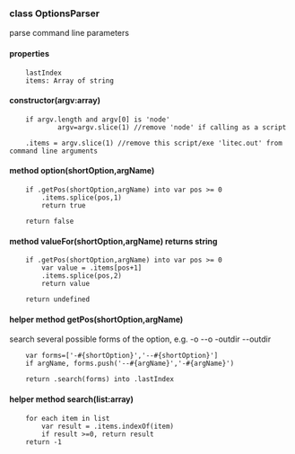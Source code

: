 
### class OptionsParser
parse command line parameters

#### properties
        lastIndex
        items: Array of string

#### constructor(argv:array)

        if argv.length and argv[0] is 'node' 
                argv=argv.slice(1) //remove 'node' if calling as a script

        .items = argv.slice(1) //remove this script/exe 'litec.out' from command line arguments

#### method option(shortOption,argName)
        
        if .getPos(shortOption,argName) into var pos >= 0
            .items.splice(pos,1)
            return true
        
        return false

#### method valueFor(shortOption,argName) returns string
        
        if .getPos(shortOption,argName) into var pos >= 0
            var value = .items[pos+1]
            .items.splice(pos,2)
            return value
        
        return undefined

#### helper method getPos(shortOption,argName)

search several possible forms of the option, e.g. -o --o -outdir --outdir

        var forms=['-#{shortOption}','--#{shortOption}']
        if argName, forms.push('--#{argName}','-#{argName}')

        return .search(forms) into .lastIndex

#### helper method search(list:array)
        for each item in list
            var result = .items.indexOf(item)
            if result >=0, return result
        return -1



